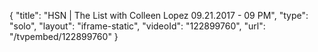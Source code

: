 {
    "title": "HSN | The List with Colleen Lopez 09.21.2017 - 09 PM",
    "type": "solo",
    "layout": "iframe-static",
    "videoId": "122899760",
    "url": "\/tvpembed\/122899760"
}